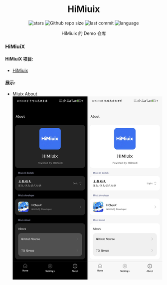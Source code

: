 <div align="center">
<h1>HiMiuix</h1>

![stars](https://img.shields.io/github/stars/HChenX/HiMiuixDemo?style=flat)
![Github repo size](https://img.shields.io/github/repo-size/HChenX/HiMiuixDemo)
![last commit](https://img.shields.io/github/last-commit/HChenX/HiMiuixDemo?style=flat)
![language](https://img.shields.io/badge/language-java-purple)

[//]: # (<p><b><a href="README-en.md">English</a> | <a href="README.md">简体中文</a></b></p>)
<p>HiMiuix 的 Demo 仓库</p>
</div>

### HiMiuiX

#### HiMiuiX 项目:

- [HiMiuix](https://github.com/HChenX/HiMiuix)

#### 展示:

- Miuix About
  ![MiuixAbout](https://raw.githubusercontent.com/HChenX/HiMiuiX/master/image/miuix.jpg)
